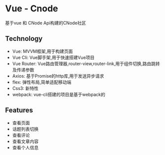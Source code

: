 # Vue - Cnode
基于vue 和 CNode Api构建的CNode社区
## Technology
- Vue: MVVM框架,用于构建页面
- Vue Cli: Vue脚手架,用于快速搭建Vue项目
- Vue Router: Vue路由管理器,router-view,router-link,用于组件切换,路由跳转及传递参数
- Axios: 基于Promise的http库,用于发送异步请求
- flex: 弹性布局,简单适配移动端
- Css3: 新特性
- webpack: vue-cli搭建的项目是基于webpack的
## Features
- 查看页面
- 话题列表切换
- 查看评论
- 查看文章内容
- 查看个人信息
